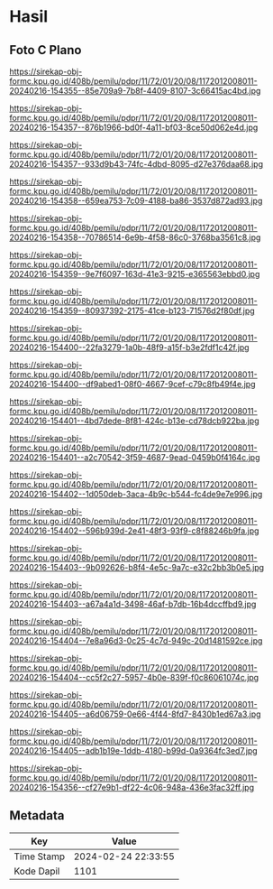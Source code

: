 # Hasil

## Foto C Plano

https://sirekap-obj-formc.kpu.go.id/408b/pemilu/pdpr/11/72/01/20/08/1172012008011-20240216-154355--85e709a9-7b8f-4409-8107-3c66415ac4bd.jpg

https://sirekap-obj-formc.kpu.go.id/408b/pemilu/pdpr/11/72/01/20/08/1172012008011-20240216-154357--876b1966-bd0f-4a11-bf03-8ce50d062e4d.jpg

https://sirekap-obj-formc.kpu.go.id/408b/pemilu/pdpr/11/72/01/20/08/1172012008011-20240216-154357--933d9b43-74fc-4dbd-8095-d27e376daa68.jpg

https://sirekap-obj-formc.kpu.go.id/408b/pemilu/pdpr/11/72/01/20/08/1172012008011-20240216-154358--659ea753-7c09-4188-ba86-3537d872ad93.jpg

https://sirekap-obj-formc.kpu.go.id/408b/pemilu/pdpr/11/72/01/20/08/1172012008011-20240216-154358--70786514-6e9b-4f58-86c0-3768ba3561c8.jpg

https://sirekap-obj-formc.kpu.go.id/408b/pemilu/pdpr/11/72/01/20/08/1172012008011-20240216-154359--9e7f6097-163d-41e3-9215-e365563ebbd0.jpg

https://sirekap-obj-formc.kpu.go.id/408b/pemilu/pdpr/11/72/01/20/08/1172012008011-20240216-154359--80937392-2175-41ce-b123-71576d2f80df.jpg

https://sirekap-obj-formc.kpu.go.id/408b/pemilu/pdpr/11/72/01/20/08/1172012008011-20240216-154400--22fa3279-1a0b-48f9-a15f-b3e2fdf1c42f.jpg

https://sirekap-obj-formc.kpu.go.id/408b/pemilu/pdpr/11/72/01/20/08/1172012008011-20240216-154400--df9abed1-08f0-4667-9cef-c79c8fb49f4e.jpg

https://sirekap-obj-formc.kpu.go.id/408b/pemilu/pdpr/11/72/01/20/08/1172012008011-20240216-154401--4bd7dede-8f81-424c-b13e-cd78dcb922ba.jpg

https://sirekap-obj-formc.kpu.go.id/408b/pemilu/pdpr/11/72/01/20/08/1172012008011-20240216-154401--a2c70542-3f59-4687-9ead-0459b0f4164c.jpg

https://sirekap-obj-formc.kpu.go.id/408b/pemilu/pdpr/11/72/01/20/08/1172012008011-20240216-154402--1d050deb-3aca-4b9c-b544-fc4de9e7e996.jpg

https://sirekap-obj-formc.kpu.go.id/408b/pemilu/pdpr/11/72/01/20/08/1172012008011-20240216-154402--596b939d-2e41-48f3-93f9-c8f88246b9fa.jpg

https://sirekap-obj-formc.kpu.go.id/408b/pemilu/pdpr/11/72/01/20/08/1172012008011-20240216-154403--9b092626-b8f4-4e5c-9a7c-e32c2bb3b0e5.jpg

https://sirekap-obj-formc.kpu.go.id/408b/pemilu/pdpr/11/72/01/20/08/1172012008011-20240216-154403--a67a4a1d-3498-46af-b7db-16b4dccffbd9.jpg

https://sirekap-obj-formc.kpu.go.id/408b/pemilu/pdpr/11/72/01/20/08/1172012008011-20240216-154404--7e8a96d3-0c25-4c7d-949c-20d1481592ce.jpg

https://sirekap-obj-formc.kpu.go.id/408b/pemilu/pdpr/11/72/01/20/08/1172012008011-20240216-154404--cc5f2c27-5957-4b0e-839f-f0c86061074c.jpg

https://sirekap-obj-formc.kpu.go.id/408b/pemilu/pdpr/11/72/01/20/08/1172012008011-20240216-154405--a6d06759-0e66-4f44-8fd7-8430b1ed67a3.jpg

https://sirekap-obj-formc.kpu.go.id/408b/pemilu/pdpr/11/72/01/20/08/1172012008011-20240216-154405--adb1b19e-1ddb-4180-b99d-0a9364fc3ed7.jpg

https://sirekap-obj-formc.kpu.go.id/408b/pemilu/pdpr/11/72/01/20/08/1172012008011-20240216-154356--cf27e9b1-df22-4c06-948a-436e3fac32ff.jpg


## Metadata

| Key        | Value               |
| ---------- | ------------------- |
| Time Stamp | 2024-02-24 22:33:55 |
| Kode Dapil | 1101                |



